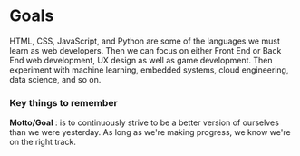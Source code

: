 # Goals

HTML, CSS, JavaScript, and Python are some of the languages we must learn as web developers. Then we can focus on either Front End or Back End web development, UX design as well as game development. Then experiment with machine learning, embedded systems, cloud engineering, data science, and so on.

### Key things to remember

**Motto/Goal** : is to continuously strive to be a better version of ourselves than we were yesterday. As long as we're making progress, we know we're on the right track.

